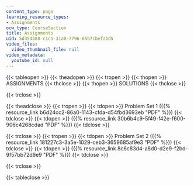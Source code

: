 ```yaml
---
content_type: page
learning_resource_types:
- Assignments
ocw_type: CourseSection
title: Assignments
uid: 5d354388-c1ca-31a0-7796-65b7cbefabd5
video_files:
  video_thumbnail_file: null
video_metadata:
  youtube_id: null
---
```


{{< tableopen >}}
{{< theadopen >}}
{{< tropen >}}
{{< thopen >}}
ASSIGNMENTS
{{< thclose >}}
{{< thopen >}}
SOLUTIONS
{{< thclose >}}

{{< trclose >}}

{{< theadclose >}}
{{< tropen >}}
{{< tdopen >}}
Problem Set 1 ({{% resource_link b6d24cc2-86a0-1143-cfda-d54fbd3693eb "PDF" %}})
{{< tdclose >}}
{{< tdopen >}}
({{% resource_link 30b6b4c9-5f49-f42e-f600-906c4268cdad "PDF" %}})
{{< tdclose >}}

{{< trclose >}}
{{< tropen >}}
{{< tdopen >}}
Problem Set 2 ({{% resource_link 181227c3-3a5e-1029-ceb3-3659685af9e3 "PDF" %}})
{{< tdclose >}}
{{< tdopen >}}
({{% resource_link 8c6c83d4-a8d0-d2e9-f2bd-9f57bb72d9e9 "PDF" %}})
{{< tdclose >}}

{{< trclose >}}

{{< tableclose >}}